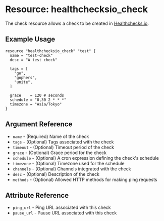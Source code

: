 # Resource: healthchecksio_check

The check resource allows a check to be created in [Healthchecks.io](https://healthchecks.io).

## Example Usage

```hcl
resource "healthchecksio_check" "test" {
  name = "test-check"
  desc = "A test check"

  tags = [
    "go",
    "gophers",
    "unite",
  ]

  grace    = 120 # seconds
  schedule = "0,30 2 * * *"
  timezone = "Asia/Tokyo"
}
```

## Argument Reference

* `name` - (Required) Name of the check
* `tags` - (Optional) Tags associated with the check
* `timeout` - (Optional) Timeout period of the check
* `grace` - (Optional) Grace period for the check
* `schedule` - (Optional) A cron expression defining the check's schedule
* `timezone` - (Optional) Timezone used for the schedule
* `channels` - (Optional) Channels integrated with the check
* `desc` - (Optional) Description of the check
* `methods` - (Optional) Allowed HTTP methods for making ping requests

## Attribute Reference

* `ping_url` - Ping URL associated with this check
* `pause_url` - Pause URL associated with this check
